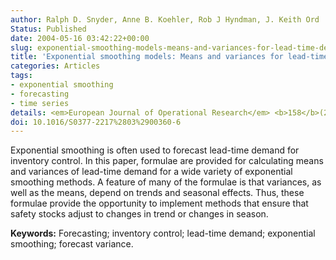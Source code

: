 ```yaml
---
author: Ralph D. Snyder, Anne B. Koehler, Rob J Hyndman, J. Keith Ord
Status: Published
date: 2004-05-16 03:42:22+00:00
slug: exponential-smoothing-models-means-and-variances-for-lead-time-demand
title: 'Exponential smoothing models: Means and variances for lead-time demand'
categories: Articles
tags:
- exponential smoothing
- forecasting
- time series
details: <em>European Journal of Operational Research</em> <b>158</b>(2) 444-455
doi: 10.1016/S0377-2217%2803%2900360-6
---
```


Exponential smoothing is often used to forecast lead-time demand for inventory control. In this paper, formulae are provided for calculating means and variances of lead-time demand for a wide variety of exponential smoothing methods. A feature of many of the formulae is that variances, as well as the means, depend on trends and seasonal effects. Thus, these formulae provide the opportunity to implement methods that ensure that safety stocks adjust to changes in trend or changes in season.

**Keywords:** Forecasting; inventory control; lead-time demand; exponential smoothing; forecast variance.
